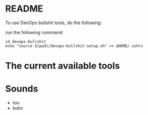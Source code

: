 # README #

To use DevOps bullshit tools, do the following:

run the following command:

```
cd devops-bullshit
echo "source $(pwd)/devops-bullshit-setup.sh" >> $HOME/.zshrc
```

# The current available tools

Sounds
======
* too
* koko
